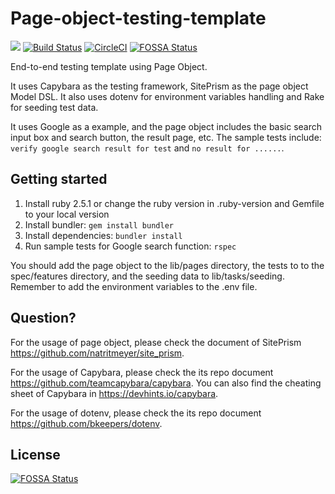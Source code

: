 # Page-object-testing-template
<a href="https://codeclimate.com/github/bbblucky/page-object-testing-template/maintainability"><img src="https://api.codeclimate.com/v1/badges/a8f68475193fb3521493/maintainability" /></a>
[![Build Status](https://travis-ci.org/bbblucky/page-object-testing-template.svg?branch=master)](https://travis-ci.org/bbblucky/page-object-testing-template)
[![CircleCI](https://circleci.com/gh/bbblucky/page-object-testing-template/tree/master.svg?style=shield)](https://circleci.com/gh/bbblucky/page-object-testing-template/tree/master)
[![FOSSA Status](https://app.fossa.io/api/projects/git%2Bgithub.com%2Fbbblucky%2Fpage-object-testing-template.svg?type=shield)](https://app.fossa.io/projects/git%2Bgithub.com%2Fbbblucky%2Fpage-object-testing-template?ref=badge_shield)

End-to-end testing template using Page Object. 

It uses Capybara as the testing framework, SitePrism as the page object Model DSL. It also uses dotenv for environment variables handling and Rake for seeding test data.

It uses Google as a example, and the page object includes the basic search input box and search button, the result page, etc. The sample tests include: `verify google search result for test` and `no result for ......`.

## Getting started 
1. Install ruby 2.5.1 or change the ruby version in .ruby-version and Gemfile to your local version
1. Install bundler: `gem install bundler`
1. Install dependencies: `bundler install`
1. Run sample tests for Google search function: `rspec`

You should add the page object to the lib/pages directory, the tests to to the spec/features directory, and the seeding data to lib/tasks/seeding.
Remember to add the environment variables to the .env file.   

## Question?
For the usage of page object, please check the document of SitePrism https://github.com/natritmeyer/site_prism.

For the usage of Capybara, please check the its repo document https://github.com/teamcapybara/capybara. You can also find the cheating sheet of Capybara in https://devhints.io/capybara. 

For the usage of dotenv, please check the its repo document https://github.com/bkeepers/dotenv.






## License
[![FOSSA Status](https://app.fossa.io/api/projects/git%2Bgithub.com%2Fbbblucky%2Fpage-object-testing-template.svg?type=large)](https://app.fossa.io/projects/git%2Bgithub.com%2Fbbblucky%2Fpage-object-testing-template?ref=badge_large)